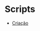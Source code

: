 # Scripts

* [Criação](https://github.com/PedroAugustoMD/Projeto-e-Administracao-de-Banco-de-Dados/blob/main/tarefa/t01/tarefa01-create.sql)

